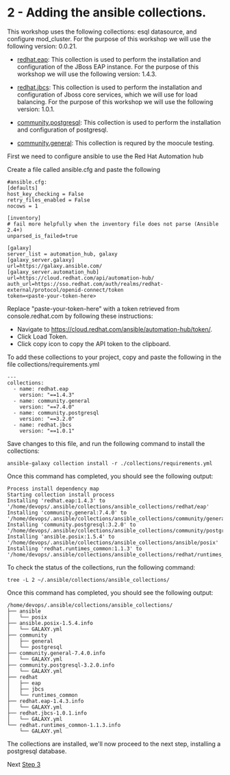 # 2 - Adding the ansible collections.

This workshop uses the following collections:
esql datasource, and configure mod_cluster.  For the purpose of this workshop we will use the following version: 0.0.21.  
* [redhat.eap](https://console.redhat.com/ansible/automation-hub/repo/published/redhat/eap/): This collection is used to perform the installation and configuration of the JBoss EAP instance.  For the purpose of this workshop we will use the following version: 1.4.3. 


* [redhat.jbcs](https://console.redhat.com/ansible/automation-hub/repo/published/redhat/jbcs/): This collection is used to perform the installation and configuration of Jboss core services, which we will use for load balancing.  For the purpose of this workshop we will use the following version: 1.0.1. 


* [community.postgresql](https://docs.ansible.com/ansible/latest/collections/community/postgresql/index.html): This collection is used to perform the installation and configuration of postgresql.  

* [community.general](https://docs.ansible.com/ansible/latest/collections/community/general/index.html ): This collection is requred by the moocule testing. 

First we need to configure ansible to use the Red Hat Automation hub

Create a file called ansible.cfg and paste the following  

```
#ansible.cfg:
[defaults]
host_key_checking = False
retry_files_enabled = False
nocows = 1

[inventory]
# fail more helpfully when the inventory file does not parse (Ansible 2.4+)
unparsed_is_failed=true

[galaxy]
server_list = automation_hub, galaxy
[galaxy_server.galaxy]
url=https://galaxy.ansible.com/
[galaxy_server.automation_hub]
url=https://cloud.redhat.com/api/automation-hub/
auth_url=https://sso.redhat.com/auth/realms/redhat-external/protocol/openid-connect/token
token=<paste-your-token-here>
```

Replace "paste-your-token-here" with a token retrieved from console.redhat.com by following these instructions:

* Navigate to https://cloud.redhat.com/ansible/automation-hub/token/.
* Click Load Token.
* Click copy icon to copy the API token to the clipboard.

To add these collections to your project, copy and paste the following in the file collections/requirements.yml

```
---
collections:
  - name: redhat.eap
    version: "==1.4.3"
  - name: community.general
    version: "==7.4.0"
  - name: community.postgresql
    version: "==3.2.0"
  - name: redhat.jbcs
    version: "==1.0.1"
```

Save changes to this file, and run the following command to install the collections: 

`ansible-galaxy collection install -r ./collections/requirements.yml`

Once this command has completed, you should see the following output:

```
Process install dependency map
Starting collection install process
Installing 'redhat.eap:1.4.3' to '/home/devops/.ansible/collections/ansible_collections/redhat/eap'
Installing 'community.general:7.4.0' to '/home/devops/.ansible/collections/ansible_collections/community/general'
Installing 'community.postgresql:3.2.0' to '/home/devops/.ansible/collections/ansible_collections/community/postgresql'
Installing 'ansible.posix:1.5.4' to '/home/devops/.ansible/collections/ansible_collections/ansible/posix'
Installing 'redhat.runtimes_common:1.1.3' to '/home/devops/.ansible/collections/ansible_collections/redhat/runtimes_common'
```

To check the status of the collections, run the following command: 

`tree -L 2 ~/.ansible/collections/ansible_collections/`

Once this command has completed, you should see the following output:
```
/home/devops/.ansible/collections/ansible_collections/
├── ansible
│   └── posix
├── ansible.posix-1.5.4.info
│   └── GALAXY.yml
├── community
│   ├── general
│   └── postgresql
├── community.general-7.4.0.info
│   └── GALAXY.yml
├── community.postgresql-3.2.0.info
│   └── GALAXY.yml
├── redhat
│   ├── eap
│   ├── jbcs
│   └── runtimes_common
├── redhat.eap-1.4.3.info
│   └── GALAXY.yml
├── redhat.jbcs-1.0.1.info
│   └── GALAXY.yml
└── redhat.runtimes_common-1.1.3.info
    └── GALAXY.yml

```

The collections are installed, we'll now proceed to the next step, installing a postgresql database.

Next [Step 3](./3-configuring-postgresql.md)